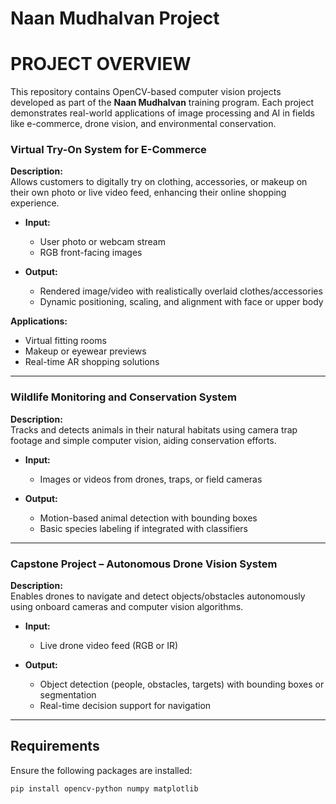 # Naan Mudhalvan Project
# PROJECT OVERVIEW 

This repository contains OpenCV-based computer vision projects developed as part of the **Naan Mudhalvan** training program. Each project demonstrates real-world applications of image processing and AI in fields like e-commerce, drone vision, and environmental conservation.

### **Virtual Try-On System for E-Commerce**
**Description:**  
Allows customers to digitally try on clothing, accessories, or makeup on their own photo or live video feed, enhancing their online shopping experience.

- **Input:**  
  - User photo or webcam stream  
  - RGB front-facing images  

- **Output:**  
  - Rendered image/video with realistically overlaid clothes/accessories  
  - Dynamic positioning, scaling, and alignment with face or upper body  

**Applications:**  
- Virtual fitting rooms  
- Makeup or eyewear previews  
- Real-time AR shopping solutions  

---

### **Wildlife Monitoring and Conservation System**
**Description:**  
Tracks and detects animals in their natural habitats using camera trap footage and simple computer vision, aiding conservation efforts.

- **Input:**  
  - Images or videos from drones, traps, or field cameras  

- **Output:**  
  - Motion-based animal detection with bounding boxes  
  - Basic species labeling if integrated with classifiers

---

### **Capstone Project – Autonomous Drone Vision System**
**Description:**  
Enables drones to navigate and detect objects/obstacles autonomously using onboard cameras and computer vision algorithms.

- **Input:**  
  - Live drone video feed (RGB or IR)  

- **Output:**  
  - Object detection (people, obstacles, targets) with bounding boxes or segmentation  
  - Real-time decision support for navigation

---

##  Requirements

Ensure the following packages are installed:

```bash
pip install opencv-python numpy matplotlib
